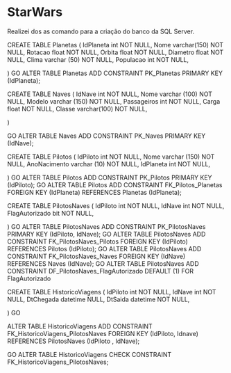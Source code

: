 # StarWars
Realizei dos as comando para a criação do banco da SQL Server.


CREATE TABLE Planetas (
	IdPlaneta int NOT NULL,
	Nome varchar(150) NOT NULL,
	Rotacao float NOT NULL,
	Orbita float NOT NULL,
	Diametro float NOT NULL, 
	Clima varchar (50) NOT NULL,
	Populacao int NOT NULL,


)
GO 
ALTER TABLE Planetas ADD CONSTRAINT PK_Planetas PRIMARY KEY (IdPlaneta); 



CREATE TABLE Naves (
	IdNave int NOT NULL,
	Nome varchar (100) NOT NULL,
	Modelo varchar (150) NOT NULL,
	Passageiros int NOT NULL,
	Carga float NOT NULL,
	Classe varchar(100) NOT NULL,

)

GO
ALTER TABLE Naves ADD CONSTRAINT PK_Naves PRIMARY KEY (IdNave);


CREATE TABLE Pilotos (
	IdPiloto int NOT NULL,
	Nome varchar (150) NOT NULL,
	AnoNacimento varchar (10) NOT NULL,
	IdPlaneta int NOT NULL,
	   
)
GO
ALTER TABLE Pilotos ADD CONSTRAINT PK_Pilotos PRIMARY KEY (IdPiloto);
GO
ALTER TABLE Pilotos ADD CONSTRAINT FK_Pilotos_Planetas FOREIGN KEY (IdPlaneta)
REFERENCES Planetas (IdPlaneta);

CREATE TABLE PilotosNaves (
	IdPiloto int NOT NULL,
	IdNave int NOT NULL,
	FlagAutorizado bit NOT NULL,

)
GO
ALTER TABLE PilotosNaves ADD CONSTRAINT PK_PilotosNaves PRIMARY KEY (IdPiloto, IdNave);
GO
ALTER TABLE PilotosNaves ADD CONSTRAINT FK_PilotosNaves_Pilotos FOREIGN KEY (IdPiloto)
REFERENCES Pilotos (IdPiloto);
GO
ALTER TABLE PilotosNaves ADD CONSTRAINT FK_PilotosNaves_Naves FOREIGN KEY (IdNave)
REFERENCES Naves (IdNave);
GO
ALTER TABLE PilotosNaves ADD CONSTRAINT DF_PilotosNaves_FlagAutorizado DEFAULT (1) FOR FlagAutorizado

CREATE TABLE HistoricoViagens (
	IdPiloto int NOT NULL,
	IdNave int NOT NULL,
	DtChegada datetime NULL,
	DtSaida datetime NOT NULL,

)
GO

ALTER TABLE HistoricoViagens ADD CONSTRAINT FK_HistoricoViagens_PilotosNaves FOREIGN KEY (IdPiloto, Idnave)
REFERENCES PilotosNaves (IdPiloto , IdNave);

GO
ALTER TABLE HistoricoViagens CHECK CONSTRAINT FK_HistoricoViagens_PilotosNaves;
